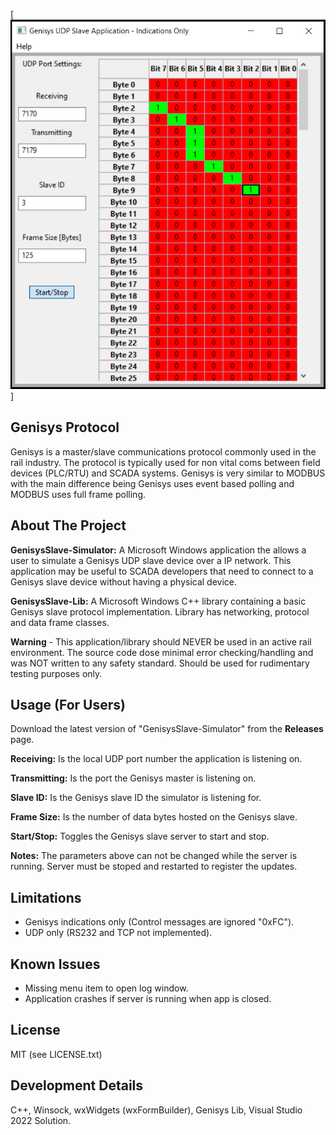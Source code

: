 ﻿
<!-- PROJECT SCREEN SHOT -->
[![Product Name Screen Shot][product-screenshot]]

## Genisys Protocol

Genisys is a master/slave communications protocol commonly used in the rail industry.
The protocol is typically used for non vital coms between field devices (PLC/RTU) and SCADA systems.
Genisys is very similar to MODBUS with the main difference being
Genisys uses event based polling and MODBUS uses full frame polling.


## About The Project

**GenisysSlave-Simulator:** A Microsoft Windows application the allows a user to simulate a Genisys UDP slave device over a IP network.
This application may be useful to SCADA developers that need to connect to a 
Genisys slave device without having a physical device.

**GenisysSlave-Lib:** A Microsoft Windows C++ library containing a basic Genisys slave protocol implementation. Library has networking, protocol and data frame classes. 

**Warning** - This application/library should NEVER be used in an active rail environment.
The source code dose minimal error checking/handling and was NOT written to any safety standard.
Should be used for rudimentary testing purposes only.


## Usage (For Users)

Download the latest version of "GenisysSlave-Simulator" from the **Releases** page.

**Receiving:** Is the local UDP port number the application is listening on.

**Transmitting:** Is the port the Genisys master is listening on.

**Slave ID:** Is the Genisys slave ID the simulator is listening for.

**Frame Size:** Is the number of data bytes hosted on the Genisys slave.

**Start/Stop:** Toggles the Genisys slave server to start and stop.

**Notes:**
The parameters above can not be changed while the server is running.
Server must be stoped and restarted to register the updates.


## Limitations

- Genisys indications only (Control messages are ignored "0xFC").
- UDP only (RS232 and TCP not implemented).


## Known Issues
- Missing menu item to open log window.
- Application crashes if server is running when app is closed.


## License
MIT (see LICENSE.txt)


## Development Details
C++, Winsock, wxWidgets (wxFormBuilder), Genisys Lib, Visual Studio 2022 Solution.





<!-- MARKDOWN LINKS & IMAGES -->
[product-screenshot]: docs/screenshot.png